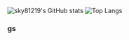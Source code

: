 ![sky81219's GitHub stats](https://github-readme-stats.vercel.app/api?username=sky81219&show_icons=true&theme=radical)
![Top Langs](https://github-readme-stats.vercel.app/api/top-langs/?username=sky81219&layout=compact&theme=redical)



<h3> gs </h3>

<!--
**sky81219/sky81219** is a ✨ _special_ ✨ repository because its `README.md` (this file) appears on your GitHub profile.

Here are some ideas to get you started:

- 🔭 I’m currently working on ...
- 🌱 I’m currently learning ...
- 👯 I’m looking to collaborate on ...
- 🤔 I’m looking for help with ...
- 💬 Ask me about ...
- 📫 How to reach me: ...
- 😄 Pronouns: ...
- ⚡ Fun fact: ...
-->
